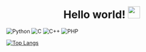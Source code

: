<h1 align="center">Hello world!
<img src="https://github.com/blackcater/blackcater/raw/main/images/Hi.gif" height="32"/></h1>  

![Python](https://img.shields.io/badge/python-3670A0?style=for-the-badge&logo=python&logoColor=ffdd54)
![C](https://img.shields.io/badge/c-%2300599C.svg?style=for-the-badge&logo=c&logoColor=white)
![C++](https://img.shields.io/badge/c++-%2300599C.svg?style=for-the-badge&logo=c%2B%2B&logoColor=white)
![PHP](https://img.shields.io/badge/php-3670A0?style=for-the-badge&logo=php&logoColor=ffdd54)

<!--
![Go](https://img.shields.io/badge/go-%2300ADD8.svg?style=for-the-badge&logo=go&logoColor=white)
![Postgres](https://img.shields.io/badge/postgres-%23316192.svg?style=for-the-badge&logo=postgresql&logoColor=white)

![Git](https://img.shields.io/badge/git-%23F05033.svg?style=for-the-badge&logo=git&logoColor=white)

![IntelliJ IDEA](https://img.shields.io/badge/IntelliJIDEA-000000.svg?style=for-the-badge&logo=intellij-idea&logoColor=white)

![Linux](https://img.shields.io/badge/Linux-FCC624?style=for-the-badge&logo=linux&logoColor=black)
![macOS](https://img.shields.io/badge/mac%20os-000000?style=for-the-badge&logo=macos&logoColor=F0F0F0)
![Windows](https://img.shields.io/badge/windows-000000?style=for-the-badge&logo=windows&logoColor=F0F0F0)

![CMake](https://img.shields.io/badge/CMake-%23008FBA.svg?style=for-the-badge&logo=cmake&logoColor=white)


![](https://github-profile-summary-cards.vercel.app/api/cards/most-commit-language?username=vp-174&theme=solarized_dark)
![](https://github-profile-summary-cards.vercel.app/api/cards/repos-per-language?username=vp-174&theme=solarized_dark)
![vp-174 GitHub stats](https://github-readme-stats.vercel.app/api?username=vp-174&show_icons=true&theme=dracula)
-->
[![Top Langs](https://github-readme-stats.vercel.app/api/top-langs/?username=vp-174)](https://github.com/vp-174/github-readme-stats)
